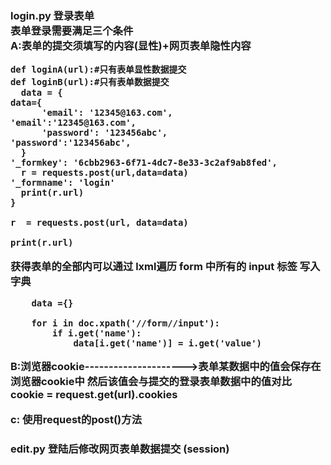<h3>login.py  登录表单<br>
表单登录需要满足三个条件<br>
  A:表单的提交须填写的内容(显性)+网页表单隐性内容
  
    def loginA(url):#只有表单显性数据提交                         def loginB(url):#只有表单数据提交
      data = {                                                       data={
          'email': '12345@163.com',                                           'email':'12345@163.com',
          'password': '123456abc',                                             'password':'123456abc',
      }                                                                        '_formkey': '6cbb2963-6f71-4dc7-8e33-3c2af9ab8fed',
      r = requests.post(url,data=data)                                          '_formname': 'login'
      print(r.url)                                                          }
                                                                      r  = requests.post(url, data=data)
                                                                      print(r.url)
      
      
      
  获得表单的全部内可以通过 lxml遍历 form  中所有的 input 标签 写入 字典
  
        data ={}

        for i in doc.xpath('//form//input'):
            if i.get('name'):
                data[i.get('name')] = i.get('value')
  
  B:浏览器cookie--------------------->表单某数据中的值会保存在浏览器cookie中 然后该值会与提交的登录表单数据中的值对比
      cookie = request.get(url).cookies
  
  c: 使用request的post()方法                   


### edit.py  登陆后修改网页表单数据提交 (session)

